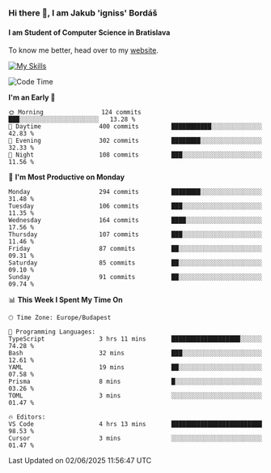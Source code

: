 ### Hi there 👋, I am Jakub 'igniss' Bordáš

#### I am Student of Computer Science in Bratislava
To know me better, head over to my [website](https://bordas.sk).

[![My Skills](https://skillicons.dev/icons?i=js,typescript,html,css,figma,svelte,vue,next,postgresql,nest,express,nodejs)](https://bordas.sk)


<!--START_SECTION:waka-->
![Code Time](http://img.shields.io/badge/Code%20Time-1%2C920%20hrs%209%20mins-blue)

**I'm an Early 🐤** 

```text
🌞 Morning                124 commits         ███░░░░░░░░░░░░░░░░░░░░░░   13.28 % 
🌆 Daytime                400 commits         ███████████░░░░░░░░░░░░░░   42.83 % 
🌃 Evening                302 commits         ████████░░░░░░░░░░░░░░░░░   32.33 % 
🌙 Night                  108 commits         ███░░░░░░░░░░░░░░░░░░░░░░   11.56 % 
```
📅 **I'm Most Productive on Monday** 

```text
Monday                   294 commits         ████████░░░░░░░░░░░░░░░░░   31.48 % 
Tuesday                  106 commits         ███░░░░░░░░░░░░░░░░░░░░░░   11.35 % 
Wednesday                164 commits         ████░░░░░░░░░░░░░░░░░░░░░   17.56 % 
Thursday                 107 commits         ███░░░░░░░░░░░░░░░░░░░░░░   11.46 % 
Friday                   87 commits          ██░░░░░░░░░░░░░░░░░░░░░░░   09.31 % 
Saturday                 85 commits          ██░░░░░░░░░░░░░░░░░░░░░░░   09.10 % 
Sunday                   91 commits          ██░░░░░░░░░░░░░░░░░░░░░░░   09.74 % 
```


📊 **This Week I Spent My Time On** 

```text
🕑︎ Time Zone: Europe/Budapest

💬 Programming Languages: 
TypeScript               3 hrs 11 mins       ███████████████████░░░░░░   74.28 % 
Bash                     32 mins             ███░░░░░░░░░░░░░░░░░░░░░░   12.61 % 
YAML                     19 mins             ██░░░░░░░░░░░░░░░░░░░░░░░   07.58 % 
Prisma                   8 mins              █░░░░░░░░░░░░░░░░░░░░░░░░   03.26 % 
TOML                     3 mins              ░░░░░░░░░░░░░░░░░░░░░░░░░   01.47 % 

🔥 Editors: 
VS Code                  4 hrs 13 mins       █████████████████████████   98.53 % 
Cursor                   3 mins              ░░░░░░░░░░░░░░░░░░░░░░░░░   01.47 % 
```


 Last Updated on 02/06/2025 11:56:47 UTC
<!--END_SECTION:waka-->
